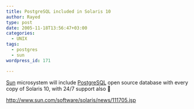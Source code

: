 ```yaml
---
title: PostgreSQL included in Solaris 10
author: Rayed
type: post
date: 2005-11-18T13:56:47+03:00
categories:
  - UNIX
tags:
  - postgres
  - sun
wordpress_id: 171

---
```

<p><a href="http://www.sun.com/">Sun</a> microsystem will include <a href="http://www.postgresql.org/">PostgreSQL</a> open source database with every copy of Solaris 10, with 24/7 support also 🙂</p>
<p><a href="http://www.sun.com/software/solaris/news/111705.jsp">http://www.sun.com/software/solaris/news/111705.jsp</a></p>

